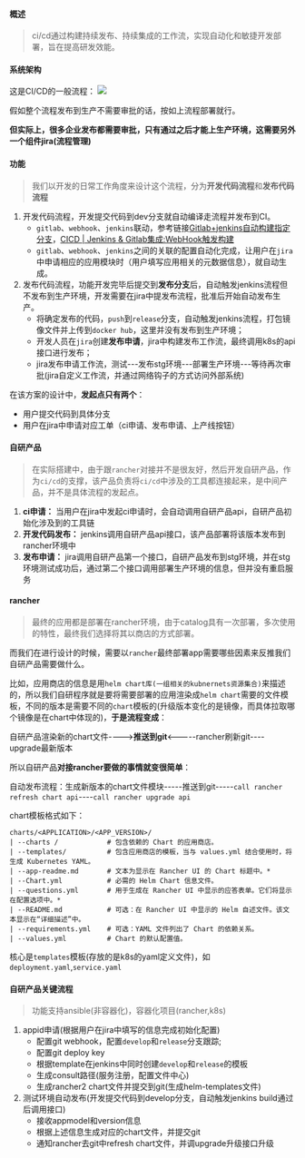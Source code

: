 #### 概述
> ci/cd通过构建持续发布、持续集成的工作流，实现自动化和敏捷开发部署，旨在提高研发效能。

#### 系统架构

   这是CI/CD的一般流程：
![](https://files.mdnice.com/user/4251/1c5102f8-c827-41bc-8a0d-6074e7da8ab7.png)

   假如整个流程发布到生产不需要审批的话，按如上流程部署就行。

   **但实际上，很多企业发布都需要审批，只有通过之后才能上生产环境，这需要另外一个组件jira(流程管理)**

#### 功能
> 我们以开发的日常工作角度来设计这个流程，分为**开发代码流程**和**发布代码流程**
1. 开发代码流程，开发提交代码到dev分支就自动编译走流程并发布到CI。
   - `gitlab`、`webhook`、`jenkins`联动，参考链接[Gitlab+jenkins自动构建指定分支](https://www.rootop.org/pages/4140.html)，[CICD | Jenkins & Gitlab集成:WebHook触发构建](https://bbs.huaweicloud.com/blogs/173837)
   - `gitlab`、`webhook`、`jenkins`之间的关联的配置自动化完成，让用户在`jira`中申请相应的应用模块时（用户填写应用相关的元数据信息），就自动生成。
2. 发布代码流程，功能开发完毕后提交到**发布分支**后，自动触发jenkins流程但不发布到生产环境，开发需要在jira中提发布流程，批准后开始自动发布生产。
    - 将确定发布的代码，`push`到`release`分支，自动触发jenkins流程，打包镜像文件并上传到`docker hub`，这里并没有发布到生产环境；
    - 开发人员在`jira`创建**发布申请**，jira中构建发布工作流，最终调用k8s的api接口进行发布；
    - jira发布申请工作流，测试---发布stg环境---部署生产环境---等待再次审批(jira自定义工作流，并通过网络钩子的方式访问外部系统)

在该方案的设计中，**发起点只有两个**：
- 用户提交代码到具体分支
- 用户在jira中申请对应工单（ci申请、发布申请、上产线按钮）

#### 自研产品
> 在实际搭建中，由于跟`rancher`对接并不是很友好，然后开发自研产品，作为`ci/cd`的支撑，该产品负责将`ci/cd`中涉及的工具都连接起来，是中间产品，并不是具体流程的发起点。

1. **ci申请：** 当用户在jira中发起ci申请时，会自动调用自研产品api，自研产品初始化涉及到的工具链
2. **开发代码发布：** jenkins调用自研产品api接口，该产品部署将该版本发布到rancher环境中
3. **发布申请：** jira调用自研产品第一个接口，自研产品发布到stg环境，并在stg环境测试成功后，通过第二个接口调用部署生产环境的信息，但并没有重启服务

#### rancher
> 最终的应用都是部署在rancher环境，由于catalog具有一次部署，多次使用的特性，最终我们选择将其以商店的方式部署。

而我们在进行设计的时候，需要以`rancher`最终部署app需要哪些因素来反推我们自研产品需要做什么。

比如，应用商店的信息是用`helm chart库(一组相关的kubnernets资源集合)`来描述的，所以我们自研程序就是要将需要部署的应用渲染成`helm chart`需要的文件模板，不同的版本是需要不同的`chart`模板的(升级版本变化的是镜像，而具体拉取哪个镜像是在chart中体现的)，**于是流程变成**：

自研产品渲染新的chart文件---->**推送到git**<-----rancher刷新git----upgrade最新版本

所以自研产品**对接rancher要做的事情就变很简单**：

自动发布流程：生成新版本的chart文件模块-----推送到git-----`call rancher refresh chart api`----`call rancher upgrade api`

chart模板格式如下：
```
charts/<APPLICATION>/<APP_VERSION>/
| --charts /            # 包含依赖的 Chart 的应用商店。
| --templates/          # 包含应用商店的模板，当与 values.yml 结合使用时，将生成 Kubernetes YAML。
| --app-readme.md       # 文本为显示在 Rancher UI 的 Chart 标题中。*
| --Chart.yml           # 必需的 Helm Chart 信息文件。
| --questions.yml       # 用于生成在 Rancher UI 中显示的应答表单。它们将显示在配置选项中。*
| --README.md           # 可选：在 Rancher UI 中显示的 Helm 自述文件。该文本显示在“详细描述”中。
| --requirements.yml    # 可选：YAML 文件列出了 Chart 的依赖关系。
| --values.yml          # Chart 的默认配置值。
```
核心是`templates`模板(存放的是k8s的yaml定义文件)，如`deployment.yaml`,`service.yaml` 

#### 自研产品关键流程
> 功能支持ansible(非容器化)，容器化项目(rancher,k8s)

1. appid申请(根据用户在jira中填写的信息完成初始化配置)
   - 配置git webhook，配置`develop`和`release`分支跟踪;
   - 配置git deploy key
   - 根据template在jenkins中同时创建`develop`和`release`的模板
   - 生成consult路径(服务注册，配置文件中心)
   - 生成rancher2 chart文件并提交到git(生成helm-templates文件)
2. 测试环境自动发布(开发提交代码到develop分支，自动触发jenkins build通过后调用接口)
   - 接收appmodel和version信息
   - 根据上述信息生成对应的chart文件，并提交git
   - 通知rancher去git中refresh chart文件，并调upgrade升级接口升级
